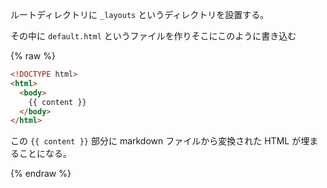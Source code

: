 ルートディレクトリに `_layouts` というディレクトリを設置する。

その中に `default.html` というファイルを作りそこにこのように書き込む


{% raw %}


```html
<!DOCTYPE html>
<html>
  <body>
    {{ content }}
  </body>
</html>
```

この `{{ content }}` 部分に markdown ファイルから変換された HTML が埋まることになる。

{% endraw %}
